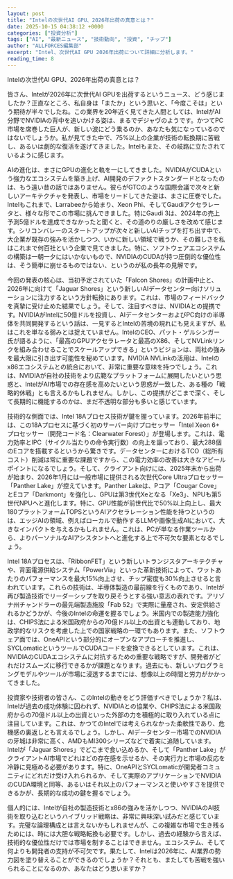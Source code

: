 ```yaml
---
layout: post
title: "Intelの次世代AI GPU、2026年出荷の真意とは？"
date: 2025-10-15 04:38:12 +0000
categories: ["投資分析"]
tags: ["AI", "最新ニュース", "技術動向", "投資", "チップ"]
author: "ALLFORCES編集部"
excerpt: "Intel、次世代AI GPU 2026年出荷について詳細に分析します。"
reading_time: 8
---
```


Intelの次世代AI GPU、2026年出荷の真意とは？

皆さん、Intelが2026年に次世代AI GPUを出荷するというニュース、どう感じましたか？正直なところ、私自身は「またか」という思いと、「今度こそは」という期待が半々でしたね。この業界を20年近く見てきた人間としては、IntelがAI分野でNVIDIAの背中を追いかける姿は、まるでデジャヴのようです。かつてPC市場を席巻した巨人が、新しい波にどう乗るのか、あなたも気になっているのではないでしょうか。私が見てきた中で、75%以上の企業が技術の転換期に苦戦し、あるいは劇的な復活を遂げてきました。Intelもまた、その岐路に立たされているように感じます。

AIの進化は、まさにGPUの進化と軌を一にしてきました。NVIDIAがCUDAという強力なエコシステムを築き上げ、AI開発のデファクトスタンダードとなったのは、もう遠い昔の話ではありません。彼らがGTCのような国際会議で次々と新しいアーキテクチャを発表し、市場をリードしてきた姿は、まさに圧巻でした。Intelもこれまで、Larrabeeから始まり、Xeon Phi、そしてGaudiアクセラレータと、様々な形でこの市場に挑んできました。特にGaudi 3は、2024年の売上予測5億ドルを達成できなかったと聞くと、その道のりの厳しさを改めて感じます。シリコンバレーのスタートアップが次々と新しいAIチップを打ち出す中で、大企業が既存の強みを活かしつつ、いかに新しい領域で戦うか、その難しさを私はこれまで何百社という企業で見てきました。特に、ソフトウェアエコシステムの構築は一朝一夕にはいかないもので、NVIDIAのCUDAが持つ圧倒的な優位性は、そう簡単に崩せるものではない、というのが私の長年の見解です。

今回の発表の核心は、当初予定されていた「Falcon Shores」の計画中止と、2026年に向けて「Jaguar Shores」という新しいAIデータセンター向けソリューションに注力するという方針転換にあります。これは、市場のフィードバックを真摯に受け止めた結果でしょう。そして、注目すべきは、NVIDIAとの提携です。NVIDIAがIntelに50億ドルを投資し、AIデータセンターおよびPC向けの半導体を共同開発するという話は、一見するとIntelの苦境の現れにも見えますが、私はこれを単なる弱みとは捉えていません。IntelのCEO、パット・ゲルシンガー氏が語るように、「最高のGPUアクセラレータと最高のX86、そしてNVLinkリンクを組み合わせることでスケールアップできる」というビジョンは、両社の強みを最大限に引き出す可能性を秘めています。NVIDIA NVLinkの活用は、Intelのx86エコシステムとの統合において、非常に重要な意味を持つでしょう。これは、NVIDIAが自社の技術をより広範なプラットフォームに展開したいという思惑と、IntelがAI市場での存在感を高めたいという思惑が一致した、ある種の「戦略的休戦」とも言えるかもしれません。しかし、この提携がどこまで深く、そして長期的に機能するのかは、まだ不透明な部分も多いと感じています。

技術的な側面では、Intel 18Aプロセス技術が鍵を握っています。2026年前半には、この18Aプロセスに基づく初のサーバー向けプロセッサー「Intel Xeon 6+ プロセッサー（開発コード名：Clearwater Forest）」が登場します。これは、電力効率とIPC（サイクル当たりの命令実行数）の向上を謳っており、最大288個のEコアを搭載するというから驚きです。データセンターにおけるTCO（総所有コスト）削減は常に重要な課題ですから、この電力効率の改善は大きなアピールポイントになるでしょう。そして、クライアント向けには、2025年末から出荷が始まり、2026年1月には一般市場に提供される次世代Core Ultraプロセッサー「Panther Lake」が控えています。Panther Lakeは、Pコア「Cougar Cove」とEコア「Darkmont」を強化し、GPUは第3世代Xeとなる「Xe3」、NPUも第5世代NPUへと進化します。特に、GPU性能が前世代比で50%以上向上し、最大180プラットフォームTOPSというAIアクセラレーション性能を持つというのは、エッジAIの領域、例えばローカルで動作するLLMや画像生成AIにおいて、大きなインパクトを与えるかもしれません。これは、PCが単なる作業ツールから、よりパーソナルなAIアシスタントへと進化する上で不可欠な要素となるでしょう。

Intel 18Aプロセスは、「RibbonFET」という新しいトランジスタアーキテクチャや、背面電源供給システム「PowerVia」といった革新技術によって、ワットあたりのパフォーマンスを最大15%向上させ、チップ密度も30%向上させると言われています。これらの技術は、半導体製造の最前線を行くものであり、Intelが再び製造技術でリーダーシップを取り戻そうとする強い意志の表れです。アリゾナ州チャンドラーの最先端製造施設「Fab 52」で実際に量産され、安定供給されるかどうかが、今後のIntelの命運を握るでしょう。米国内での製造能力強化は、CHIPS法による米国政府からの70億ドル以上の出資とも連動しており、地政学的なリスクを考慮した上での国家戦略の一環でもあります。また、ソフトウェア面では、OneAPIという部分的にオープンなアプローチを推進し、SYCLomaticというツールでCUDAコードを変換できるとしています。これは、NVIDIAのCUDAエコシステムに対抗するための重要な戦略ですが、開発者がどれだけスムーズに移行できるかが課題となります。過去にも、新しいプログラミングモデルやツールが市場に浸透するまでには、想像以上の時間と労力がかかってきました。

投資家や技術者の皆さん、このIntelの動きをどう評価すべきでしょうか？私は、Intelが過去の成功体験に囚われず、NVIDIAとの協業や、CHIPS法による米国政府からの70億ドル以上の出資といった外部の力を積極的に取り入れている点に注目しています。これは、かつてのIntelでは考えられなかった柔軟性であり、危機感の裏返しとも言えるでしょう。しかし、AIデータセンター市場でのNVIDIAの牙城は非常に高く、AMDもMI300シリーズなどで着実に追随しています。Intelが「Jaguar Shores」でどこまで食い込めるか、そして「Panther Lake」がクライアントAI市場でどれほどの存在感を示せるか、その実行力と市場の反応を冷静に見極める必要があります。特に、OneAPIとSYCLomaticが開発者コミュニティにどれだけ受け入れられるか、そして実際のアプリケーションでNVIDIAのCUDA環境と同等、あるいはそれ以上のパフォーマンスと使いやすさを提供できるかが、長期的な成功の鍵を握るでしょう。

個人的には、Intelが自社の製造技術とx86の強みを活かしつつ、NVIDIAのAI技術を取り込むというハイブリッド戦略は、非常に興味深い試みだと感じています。完璧な論理構成とは言えないかもしれませんが、この複雑な市場で生き残るためには、時には大胆な戦略転換も必要です。しかし、過去の経験から言えば、技術的な優位性だけでは市場を制することはできません。エコシステム、そして何よりも開発者の支持が不可欠です。果たして、Intelは2026年に、AI業界の勢力図を塗り替えることができるのでしょうか？それとも、またしても苦戦を強いられることになるのか、あなたはどう思いますか？

